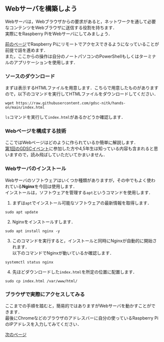 ## Webサーバを構築しよう
Webサーバは，Webブラウザからの要求があると，ネットワークを通して必要なコンテンツをWebブラウザに送信する役割を持ちます．  
実際にをRaspberry PiをWebサーバにしてみましょう．  
  
[前のページ](raspi-access.md)でRaspberry Piにリモートでアクセスできるようになっていることが前提で話を進めます．  
また，ここからの操作は自分のノートパソコンのPowerShellもしくはターミナルのアプリケーションを使用します．

### ソースのダウンロード
まずは表示するHTMLファイルを用意します．こちらで用意したものがありますので，以下のコマンドを実行してHTMLファイルをダウンロードしてください．

```
wget https://raw.githubusercontent.com/gdsc-nitk/hands-on/main/index.html
```
`ls`コマンドを実行して`index.html`があるかどうか確認します．

### Webページを構成する技術
ここではWebページはどのように作られているか簡単に解説します．  
[第1回のGDSCイベント](https://gdsc.community.dev/e/mpsaja/)に参加した方や4,5年生は知っている内容も含まれると思いますので，読み飛ばしていただいてかまいません．

### Webサーバのインストール
Webサーバのソフトウェアはいくつか種類がありますが，その中でもよく使われている**Nginx**を今回は使用します．    
インストールは，ソフトウェアを管理する`apt`というコマンドを使用します．  

1. まずは`apt`でインストール可能なソフトウェアの最新情報を取得します．

```
sudo apt update
```

2. Nginxをインストールすします．

```
sudo apt install nginx -y
```

3. このコマンドを実行すると，インストールと同時にNginxが自動的に開始されます．  
以下のコマンドでNginxが動いているか確認します．

```
systemctl status nginx
```

4. 先ほどダウンロードした`index.html`を所定の位置に配置します．

```
sudo cp index.html /var/www/html/
```

### ブラウザで実際にアクセスしてみる
ここまでの手順を踏むと，簡易的ではありますがWebサーバを動かすことができます．  
最後にChromeなどのブラウザのアドレスバーに自分の使っているRaspberry PiのIPアドレスを入力してみてください．  
  
[次のページ](final.md)